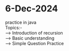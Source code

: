 # 6-Dec-2024
practice in java <br/>
Topics:- <br/>
--> Introduction of recursion <br/>
--> Basic understanding <br/>
--> Simple Question Practice <br/>
